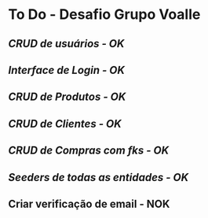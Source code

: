 # To Do - Desafio Grupo Voalle
## *CRUD de usuários - OK*
## *Interface de Login - OK*
## *CRUD de Produtos - OK*
## *CRUD de Clientes - OK*
## *CRUD de Compras com fks - OK*
## *Seeders de todas as entidades - OK*
## Criar verificação de email - NOK